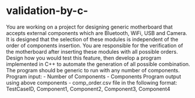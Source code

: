 # validation-by-c-
You are working on a project for designing generic motherboard that accepts external components which are Bluetooth, WiFi, USB and Camera. It is designed that the selection of these modules is independent of the order of components insertion. You are responsible for the verification of the motherboard after inserting these modules with all possible orders. Design how you would test this feature, then develop a program implemented in C++ to automate the generation of all possible combination. The program should be generic to run with any number of components. Program input: - Number of Components - Components Program output using above components - comp_order.csv file in the following format: TestCaseID, Component1, Component2, Component3, Component4
